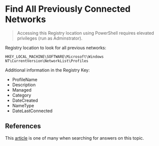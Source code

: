 # Find All Previously Connected Networks

> Accessing this Registry location using PowerShell requires elevated privileges (run as Adminstrator).

Registry location to look for all previous networks:

```text
HKEY_LOCAL_MACHINE\SOFTWARE\Microsoft\Windows NT\CurrentVersion\NetworkList\Profiles
```

Additional information in the Registry Key:

+ ProfileName
+ Description
+ Managed
+ Category
+ DateCreated
+ NameType
+ DateLastConnected


## References

This [article](https://www.weaklink.org/2016/11/windows-network-profile-registry-keys/) is one of many when searching for answers on this topic.
